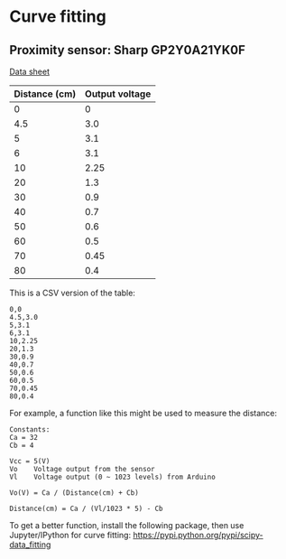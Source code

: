 # Curve fitting

## Proximity sensor: Sharp GP2Y0A21YK0F

[Data sheet](http://www.sharpsma.com/webfm_send/1489)

|Distance (cm)|Output voltage|
|-------------|--------------|
|0            |0             |
|4.5          |3.0           |
|5            |3.1           |
|6            |3.1           |
|10           |2.25          |
|20           |1.3           |
|30           |0.9           |
|40           |0.7           |
|50           |0.6           |
|60           |0.5           |
|70           |0.45          |
|80           |0.4           |


This is a CSV version of the table:

```
0,0
4.5,3.0
5,3.1
6,3.1
10,2.25
20,1.3
30,0.9
40,0.7
50,0.6
60,0.5
70,0.45
80,0.4
```

For example, a function like this might be used to measure the distance: 
```
Constants:
Ca = 32
Cb = 4

Vcc = 5(V)
Vo    Voltage output from the sensor
Vl    Voltage output (0 ~ 1023 levels) from Arduino

Vo(V) = Ca / (Distance(cm) + Cb)

Distance(cm) = Ca / (Vl/1023 * 5) - Cb
```
To get a better function, install the following package, then use Jupyter/IPython for curve fitting: https://pypi.python.org/pypi/scipy-data_fitting
